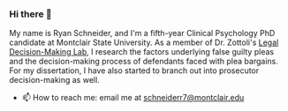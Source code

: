 ### Hi there 👋

My name is Ryan Schneider, and I'm a fifth-year Clinical Psychology PhD candidate at Montclair State University. As a member of Dr. Zottoli's [Legal Decision-Making Lab]([url](https://www.msudecisionmakinglab.com/)), I research the factors underlying false guilty pleas and the decision-making process of defendants faced with plea bargains. For my dissertation, I have also started to branch out into prosecutor decision-making as well.

- 📫 How to reach me: email me at schneiderr7@montclair.edu

